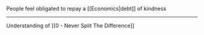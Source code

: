 People feel obligated to repay a [[Economics|debt]] of kindness

---

Understanding of [[0 - Never Split The Difference]]